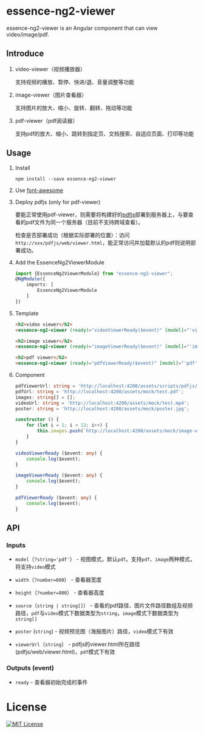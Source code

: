 # essence-ng2-viewer

essence-ng2-viewer is an Angular component that can view video/image/pdf.

## Introduce

1. video-viewer（视频播放器）

	支持视频的播放、暂停、快进/退、音量调整等功能

2. image-viewer（图片查看器）

	支持图片的放大、缩小、旋转、翻转、拖动等功能

3. pdf-viewer（pdf阅读器）

	支持pdf的放大、缩小、跳转到指定页、文档搜索、自适应页面、打印等功能

## Usage

1. Install

	```shell
	npm install --save essence-ng2-viewer
	```

2. Use [font-awesome](http://fontawesome.io/icons/)

3. Deploy pdfjs (only for pdf-viewer)

	要能正常使用pdf-viewer，则需要将构建好的[pdfjs](https://github.com/mozilla/pdf.js)部署到服务器上，与要查看的pdf文件为同一个服务器（目前不支持跨域查看）。
	
	检查是否部署成功（根据实际部署的位置）：访问`http://xxx/pdfjs/web/viewer.html`，能正常访问并加载默认的pdf则说明部署成功。

4. Add the EssenceNg2ViewerModule

	```typescript
	import {EssenceNg2ViewerModule} from "essence-ng2-viewer";
	@NgModule({
	    imports: [
	        EssenceNg2ViewerModule
	    ]
	})
	```

5. Template

	```html
	<h2>video viewer</h2>
	<essence-ng2-viewer (ready)="videoViewerReady($event)" [model]="'video'" [poster]="poster" [source]="videoUrl" [width]="1000" [height]="700"></essence-ng2-viewer>
	
	<h2>image viewer</h2>
	<essence-ng2-viewer (ready)="imageViewerReady($event)" [model]="'image'" [source]="images" [width]="1000" [height]="700"></essence-ng2-viewer>
	
	<h2>pdf viewer</h2>
	<essence-ng2-viewer (ready)="pdfViewerReady($event)" [model]="'pdf'" [source]="pdfUrl" [viewerUrl]="pdfViewerUrl" [width]="1000" [height]="700"></essence-ng2-viewer>
	```

6. Component

	```typescript
	pdfViewerUrl: string = 'http://localhost:4200/assets/scripts/pdfjs/web/viewer.html';
	pdfUrl: string = 'http://localhost:4200/assets/mock/test.pdf';
	images: string[] = [];
	videoUrl: string = 'http://localhost:4200/assets/mock/test.mp4';
	poster: string = 'http://localhost:4200/assets/mock/poster.jpg';
	
	constructor () {
	    for (let i = 1; i < 13; i++) {
	        this.images.push(`http://localhost:4200/assets/mock/image-viewer/img_${i}.jpg`);
	    }
	}
	
	videoViewerReady ($event: any) {
		console.log($event);
	}
	
	imageViewerReady ($event: any) {
	    console.log($event);
	}
	
	pdfViewerReady ($event: any) {
	    console.log($event);
	}
	```

## API

### Inputs

- `model`（`?string='pdf'`） - 视图模式，默认`pdf`。支持`pdf`、`image`两种模式，将支持`video`模式

- `width`（`?number=600`） - 查看器宽度

- `height`（`?number=800`） - 查看器高度

- `source`（`string | string[]`） - 查看的pdf路径、图片文件路径数组及视频路径，`pdf`与`video`模式下数据类型为`string`，`image`模式下数据类型为`string[]`

- `poster` (`string`) - 视频预览图（海报图片）路径，`video`模式下有效

- `viewerUrl`（`string`） - pdfjs的viewer.html所在路径(pdfjs/web/viewer.html)，`pdf`模式下有效

### Outputs (event)

- `ready` - 查看器初始完成的事件

# License

[![MIT License](https://img.shields.io/badge/license-MIT-blue.svg?style=flat)](/LICENSE)

